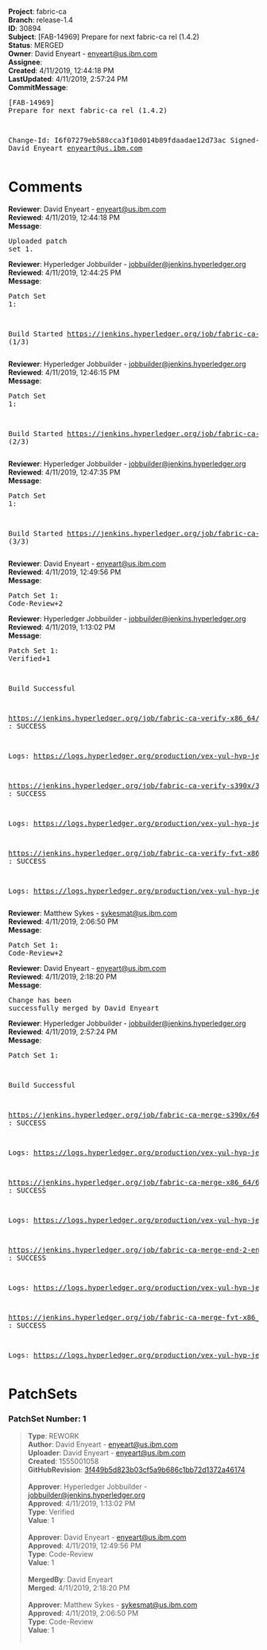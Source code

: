 <strong>Project</strong>: fabric-ca<br><strong>Branch</strong>: release-1.4<br><strong>ID</strong>: 30894<br><strong>Subject</strong>: [FAB-14969] Prepare for next fabric-ca rel (1.4.2)<br><strong>Status</strong>: MERGED<br><strong>Owner</strong>: David Enyeart - enyeart@us.ibm.com<br><strong>Assignee</strong>:<br><strong>Created</strong>: 4/11/2019, 12:44:18 PM<br><strong>LastUpdated</strong>: 4/11/2019, 2:57:24 PM<br><strong>CommitMessage</strong>:<br><pre>[FAB-14969] Prepare for next fabric-ca rel (1.4.2)

Change-Id: I6f07279eb588cca3f10d014b89fdaadae12d73ac
Signed-off-by: David Enyeart <enyeart@us.ibm.com>
</pre><h1>Comments</h1><strong>Reviewer</strong>: David Enyeart - enyeart@us.ibm.com<br><strong>Reviewed</strong>: 4/11/2019, 12:44:18 PM<br><strong>Message</strong>: <pre>Uploaded patch set 1.</pre><strong>Reviewer</strong>: Hyperledger Jobbuilder - jobbuilder@jenkins.hyperledger.org<br><strong>Reviewed</strong>: 4/11/2019, 12:44:25 PM<br><strong>Message</strong>: <pre>Patch Set 1:

Build Started https://jenkins.hyperledger.org/job/fabric-ca-verify-s390x/3844/ (1/3)</pre><strong>Reviewer</strong>: Hyperledger Jobbuilder - jobbuilder@jenkins.hyperledger.org<br><strong>Reviewed</strong>: 4/11/2019, 12:46:15 PM<br><strong>Message</strong>: <pre>Patch Set 1:

Build Started https://jenkins.hyperledger.org/job/fabric-ca-verify-x86_64/3734/ (2/3)</pre><strong>Reviewer</strong>: Hyperledger Jobbuilder - jobbuilder@jenkins.hyperledger.org<br><strong>Reviewed</strong>: 4/11/2019, 12:47:35 PM<br><strong>Message</strong>: <pre>Patch Set 1:

Build Started https://jenkins.hyperledger.org/job/fabric-ca-verify-fvt-x86_64/118/ (3/3)</pre><strong>Reviewer</strong>: David Enyeart - enyeart@us.ibm.com<br><strong>Reviewed</strong>: 4/11/2019, 12:49:56 PM<br><strong>Message</strong>: <pre>Patch Set 1: Code-Review+2</pre><strong>Reviewer</strong>: Hyperledger Jobbuilder - jobbuilder@jenkins.hyperledger.org<br><strong>Reviewed</strong>: 4/11/2019, 1:13:02 PM<br><strong>Message</strong>: <pre>Patch Set 1: Verified+1

Build Successful 

https://jenkins.hyperledger.org/job/fabric-ca-verify-x86_64/3734/ : SUCCESS

Logs: https://logs.hyperledger.org/production/vex-yul-hyp-jenkins-3/fabric-ca-verify-x86_64/3734

https://jenkins.hyperledger.org/job/fabric-ca-verify-s390x/3844/ : SUCCESS

Logs: https://logs.hyperledger.org/production/vex-yul-hyp-jenkins-3/fabric-ca-verify-s390x/3844

https://jenkins.hyperledger.org/job/fabric-ca-verify-fvt-x86_64/118/ : SUCCESS

Logs: https://logs.hyperledger.org/production/vex-yul-hyp-jenkins-3/fabric-ca-verify-fvt-x86_64/118</pre><strong>Reviewer</strong>: Matthew Sykes - sykesmat@us.ibm.com<br><strong>Reviewed</strong>: 4/11/2019, 2:06:50 PM<br><strong>Message</strong>: <pre>Patch Set 1: Code-Review+2</pre><strong>Reviewer</strong>: David Enyeart - enyeart@us.ibm.com<br><strong>Reviewed</strong>: 4/11/2019, 2:18:20 PM<br><strong>Message</strong>: <pre>Change has been successfully merged by David Enyeart</pre><strong>Reviewer</strong>: Hyperledger Jobbuilder - jobbuilder@jenkins.hyperledger.org<br><strong>Reviewed</strong>: 4/11/2019, 2:57:24 PM<br><strong>Message</strong>: <pre>Patch Set 1:

Build Successful 

https://jenkins.hyperledger.org/job/fabric-ca-merge-s390x/649/ : SUCCESS

Logs: https://logs.hyperledger.org/production/vex-yul-hyp-jenkins-3/fabric-ca-merge-s390x/649

https://jenkins.hyperledger.org/job/fabric-ca-merge-x86_64/650/ : SUCCESS

Logs: https://logs.hyperledger.org/production/vex-yul-hyp-jenkins-3/fabric-ca-merge-x86_64/650

https://jenkins.hyperledger.org/job/fabric-ca-merge-end-2-end-x86_64/248/ : SUCCESS

Logs: https://logs.hyperledger.org/production/vex-yul-hyp-jenkins-3/fabric-ca-merge-end-2-end-x86_64/248

https://jenkins.hyperledger.org/job/fabric-ca-merge-fvt-x86_64/41/ : SUCCESS

Logs: https://logs.hyperledger.org/production/vex-yul-hyp-jenkins-3/fabric-ca-merge-fvt-x86_64/41</pre><h1>PatchSets</h1><h3>PatchSet Number: 1</h3><blockquote><strong>Type</strong>: REWORK<br><strong>Author</strong>: David Enyeart - enyeart@us.ibm.com<br><strong>Uploader</strong>: David Enyeart - enyeart@us.ibm.com<br><strong>Created</strong>: 1555001058<br><strong>GitHubRevision</strong>: [3f449b5d823b03cf5a9b686c1bb72d1372a46174](https://github.com/hyperledger/fabric-ca/commit/3f449b5d823b03cf5a9b686c1bb72d1372a46174)<br><br><strong>Approver</strong>: Hyperledger Jobbuilder - jobbuilder@jenkins.hyperledger.org<br><strong>Approved</strong>: 4/11/2019, 1:13:02 PM<br><strong>Type</strong>: Verified<br><strong>Value</strong>: 1<br><br><strong>Approver</strong>: David Enyeart - enyeart@us.ibm.com<br><strong>Approved</strong>: 4/11/2019, 12:49:56 PM<br><strong>Type</strong>: Code-Review<br><strong>Value</strong>: 1<br><br><strong>MergedBy</strong>: David Enyeart<br><strong>Merged</strong>: 4/11/2019, 2:18:20 PM<br><br><strong>Approver</strong>: Matthew Sykes - sykesmat@us.ibm.com<br><strong>Approved</strong>: 4/11/2019, 2:06:50 PM<br><strong>Type</strong>: Code-Review<br><strong>Value</strong>: 1<br><br></blockquote>